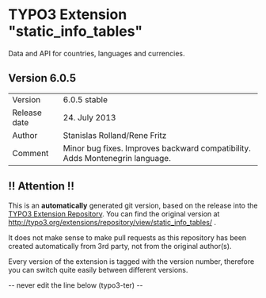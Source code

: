 # TYPO3 Extension "static_info_tables"
Data and API for countries, languages and currencies.

## Version 6.0.5




<table>
	<tr><td>Version</td><td>6.0.5 stable</td></tr>
	<tr><td>Release date</td><td>24. July 2013</td></tr>
	<tr><td>Author</td><td>Stanislas Rolland/Rene Fritz</td></tr>
	<tr><td>Comment</td><td>Minor bug fixes.
Improves backward compatibility.
Adds Montenegrin language.</td></tr>
</table>

## !! Attention !!
This is an **automatically** generated git version, based on the release into the [TYPO3 Extension Repository](http://www.typo3.org/extensions/).
You can find the original version at http://typo3.org/extensions/repository/view/static_info_tables/ .

It does not make sense to make pull requests as this repository has been created automatically from 3rd party, not from the original author(s).

Every version of the extension is tagged with the version number, therefore you can switch quite easily between different versions.


-- never edit the line below (typo3-ter) --